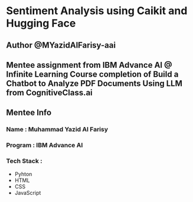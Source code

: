 # Sentiment Analysis using Caikit and Hugging Face

## Author @MYazidAlFarisy-aai

## Mentee assignment from IBM Advance AI @ Infinite Learning Course completion of Build a Chatbot to Analyze PDF Documents Using LLM from CognitiveClass.ai

## Mentee Info

### Name : Muhammad Yazid Al Farisy
### Program : IBM Advance AI
### Tech Stack :
- Pyhton
- HTML
- CSS
- JavaScript
